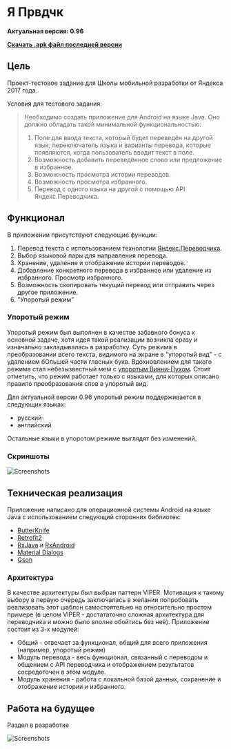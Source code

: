 # Я Првдчк

**Актуальная версия: 0.96**

**[Скачать .apk файл последней версии](https://yadi.sk/d/-wGjqqIP3HHRxC)**

## Цель

Проект-тестовое задание для Школы мобильной разработки от Яндекса 2017 года.

Условия для тестового задания:
> Необходимо создать приложение для Android на языке Java. Оно должно обладать такой минимальной функциональностью:
> 1. Поле для ввода текста, который будет переведён на другой язык; переключатель языка и варианты перевода, которые появляются, когда пользователь вводит текст в поле.
> 2. Возможность добавить переведённое слово или предложение в избранное.
> 3. Возможность просмотра истории переводов.
> 4. Возможность просмотра избранного.
> 5. Перевод с одного языка на другой с помощью API Яндекс.Переводчика.

## Функционал

В приложении присутствуют следующие функции:
1. Перевод текста с использованием технологии [Яндекс.Переводчика](https://translate.yandex.ru/about).
2. Выбор языковой пары для направления перевода.
3. Хранение, удаление и отображение истории переводов.
4. Добавление конкретного перевода в избранное или удаление из избранного. Просмотр избранного.
5. Возможность скопировать текущий перевод или отправить через другое приложение.
6. "Упоротый режим"

### Упоротый режим

 Упоротый режим был выполнен в качестве забавного бонуса к основной задаче, хотя идея такой реализации возникла сразу и изначально закладывалась в разработку.
 Суть режима в преобразовании всего текста, видимого на экране в "упоротый вид" - с удалением бОльшей части гласных букв. Вдохновлением для такого режима стал
 небезызвестный мем с [упоротым Винни-Пухом](http://lukomore.org/lurk/%D0%92%D0%BE%D0%BD%D0%BD%D0%B8). Стоит отметить, что режим работает только с языками, для которых 
 описано правило преобразования слов в упоротый вид.
 
 Для актуальной версии 0.96 упоротый режим поддерживается в следующих языках:
 - русский
 - английский

Остальные языки в упоротом режиме выглядят без изменений.

### Скриншоты

![Screenshots](https://raw.githubusercontent.com/3DRing/YaTrnsltr/additional_materials/materials/screens.png)

## Техническая реализация

Приложение написано для операционной системы Android на языке Java с использованием следующий сторонних библиотек:
- [ButterKnife](https://github.com/JakeWharton/butterknife)
- [Retrofit2](https://github.com/square/retrofit)
- [RxJava](https://github.com/ReactiveX/RxJava) и [RxAndroid](https://github.com/ReactiveX/RxAndroid)
- [Material Dialogs](https://github.com/afollestad/material-dialogs)
- [Gson](https://github.com/google/gson)

### Архитектура

В качестве архитектуры был выбран паттерн VIPER. Мотивация к такому выбору в первую очередь заключалась в желании попробовать 
реализовать этот шаблон самостоятельно на относительно простом примере 
(в целом VIPER - достататочно сложная архитектура для переводчика и можно было вполне обойтись без неё).
Приложение состоит из 3-х модулей:
- Общий - отвечает за функционал, общий для всего приложения (например, упоротый режим)
- Модуль перевода - весь функционал, связанный с переводом и общением с API переводчика и отображением результатов сосредоточен в этом модуле.
- Модуль хранения - работа с локальной базой данных, сохранение и отображение истории и избранного.

## Работа на будущее

Раздел в разработке

![Screenshots](https://github.com/3DRing/YaTrnsltr/blob/additional_materials/materials/logo_small.png?raw=true)
